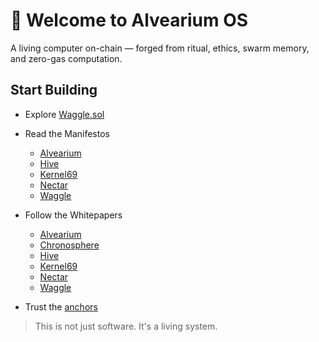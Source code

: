# 🧬 Welcome to Alvearium OS

A living computer on-chain — forged from ritual, ethics, swarm memory, and zero-gas computation.

## Start Building

- Explore [Waggle.sol](https://github.com/DerekWiner/waggle.sol)
  
- Read the Manifestos
  - [Alvearium](https://github.com/DerekWiner/alvearium/manifestos/Manifesto_alvearium.md)
  - [Hive](../manifestos/Manifesto_hive.md)
  - [Kernel69](../manifestos/Manifesto_kernel69.md)
  - [Nectar](../manifestos/Manifesto_nectar.md)
  - [Waggle](../manifestos/Manifesto_waggle.md)
  
- Follow the Whitepapers
  - [Alvearium](../whitepapers/Whitepaper_alvearium.md)
  - [Chronosphere](../whitepapers/Whitepaper_chronosphere.md)
  - [Hive](../whitepapers/Whitepaper_hive.md)
  - [Kernel69](../whitepapers/Whitepaper_kernel69.md)
  - [Nectar](../whitepapers/Whitepaper_nectar.md)
  - [Waggle](../whitepapers/Whitepaper_waggle.md)
   
- Trust the [anchors](./anchors.md)

> This is not just software. It's a living system.
